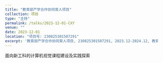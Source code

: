 ```yaml
---
title: "教育部产学合作协同育人项目"
collection: 项目
type: "主持"
permalink: /talks/2023-12-01-CXY
venue: ""
date: 2023-12-01
location: "项目号: 230825301507291"
excerpt: '教育部产学合作协同育人项目, 230825301507291, 2023.12-2024.12, 教育部产学合作协同育人项目专家组'
---
```


面向新工科的计算机视觉课程建设及实践探索
